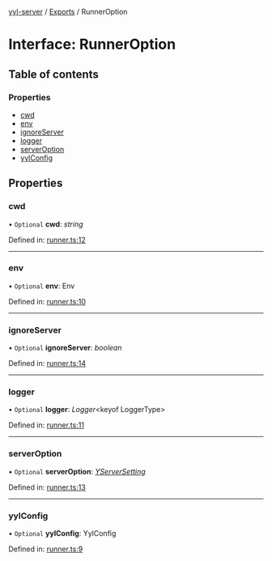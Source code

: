 [yyl-server](../README.md) / [Exports](../modules.md) / RunnerOption

# Interface: RunnerOption

## Table of contents

### Properties

- [cwd](runneroption.md#cwd)
- [env](runneroption.md#env)
- [ignoreServer](runneroption.md#ignoreserver)
- [logger](runneroption.md#logger)
- [serverOption](runneroption.md#serveroption)
- [yylConfig](runneroption.md#yylconfig)

## Properties

### cwd

• `Optional` **cwd**: *string*

Defined in: [runner.ts:12](https://github.com/yyl-team/yyl-server/blob/b7b1b5d/src/runner.ts#L12)

___

### env

• `Optional` **env**: Env

Defined in: [runner.ts:10](https://github.com/yyl-team/yyl-server/blob/b7b1b5d/src/runner.ts#L10)

___

### ignoreServer

• `Optional` **ignoreServer**: *boolean*

Defined in: [runner.ts:14](https://github.com/yyl-team/yyl-server/blob/b7b1b5d/src/runner.ts#L14)

___

### logger

• `Optional` **logger**: *Logger*<keyof LoggerType\>

Defined in: [runner.ts:11](https://github.com/yyl-team/yyl-server/blob/b7b1b5d/src/runner.ts#L11)

___

### serverOption

• `Optional` **serverOption**: [*YServerSetting*](yserversetting.md)

Defined in: [runner.ts:13](https://github.com/yyl-team/yyl-server/blob/b7b1b5d/src/runner.ts#L13)

___

### yylConfig

• `Optional` **yylConfig**: YylConfig

Defined in: [runner.ts:9](https://github.com/yyl-team/yyl-server/blob/b7b1b5d/src/runner.ts#L9)
